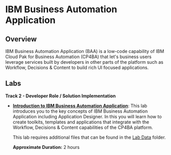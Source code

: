 # IBM Business Automation Application

## Overview

IBM Business Automation Application (BAA) is a low-code capability of IBM Cloud Pak for Business Automation (CP4BA) that let's business users leverage services built by developers in other parts of the platform such as Workflow, Decisions & Content to build rich UI focused applications.

## Labs

**Track 2 - Developer Role / Solution Implementation**

- **<a href="Lab%20Guide%20-%20Introduction%20to%20IBM%20Business%20Automation%20Application.pdf" target="_blank">Introduction to IBM Business Automation Application</a>**: This lab introduces you to the key concepts of IBM Business Automation Application including Application Designer. In this you will learn how to create toolkits, templates and applications that integrate with the Workflow, Decisions & Content capabilities of the CP4BA platform.

    This lab requires additional files that can be found in the <a href="https://github.com/IBM/cp4ba-labs/tree/main/24.0.1/Business%20Automation%20Application/Lab%20Data" target="_blank">Lab Data</a> folder.

  **Approximate Duration:** 2 hours
